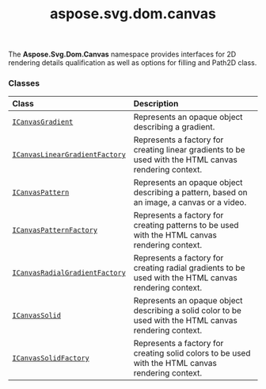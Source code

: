 ﻿---
title: aspose.svg.dom.canvas
second_title: Aspose.SVG for Python via .NET API References
description: 
type: docs
weight: 10
url: /python-net/aspose.svg.dom.canvas/
is_root: false
---

The **Aspose.Svg.Dom.Canvas**  namespace provides interfaces
for 2D rendering details qualification as well as options for
filling and Path2D class.

### Classes
| Class | Description |
| :- | :- |
| [`ICanvasGradient`](/svg/python-net/aspose.svg.dom.canvas/icanvasgradient) | Represents an opaque object describing a gradient. |
| [`ICanvasLinearGradientFactory`](/svg/python-net/aspose.svg.dom.canvas/icanvaslineargradientfactory) | Represents a factory for creating linear gradients to be used with the HTML canvas rendering context. |
| [`ICanvasPattern`](/svg/python-net/aspose.svg.dom.canvas/icanvaspattern) | Represents an opaque object describing a pattern, based on an image, a canvas or a video. |
| [`ICanvasPatternFactory`](/svg/python-net/aspose.svg.dom.canvas/icanvaspatternfactory) | Represents a factory for creating patterns to be used with the HTML canvas rendering context. |
| [`ICanvasRadialGradientFactory`](/svg/python-net/aspose.svg.dom.canvas/icanvasradialgradientfactory) | Represents a factory for creating radial gradients to be used with the HTML canvas rendering context. |
| [`ICanvasSolid`](/svg/python-net/aspose.svg.dom.canvas/icanvassolid) | Represents an opaque object describing a solid color to be used with the HTML canvas rendering context. |
| [`ICanvasSolidFactory`](/svg/python-net/aspose.svg.dom.canvas/icanvassolidfactory) | Represents a factory for creating solid colors to be used with the HTML canvas rendering context. |


